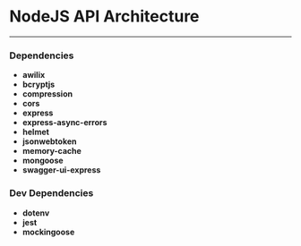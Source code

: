 # NodeJS API Architecture
---
### Dependencies
- **awilix**
- **bcryptjs**
- **compression**
- **cors**
- **express**
- **express-async-errors**
- **helmet**
- **jsonwebtoken**
- **memory-cache**
- **mongoose**
- **swagger-ui-express**
### Dev Dependencies
- **dotenv**
- **jest**
- **mockingoose**